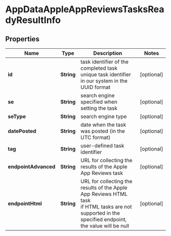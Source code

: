 # AppDataAppleAppReviewsTasksReadyResultInfo


## Properties

| Name | Type | Description | Notes |
|------------ | ------------- | ------------- | -------------|
**id** | **String** | task identifier of the completed task<br>unique task identifier in our system in the UUID format |[optional]|
**se** | **String** | search engine specified when setting the task |[optional]|
**seType** | **String** | search engine type |[optional]|
**datePosted** | **String** | date when the task was posted (in the UTC format) |[optional]|
**tag** | **String** | user-defined task identifier |[optional]|
**endpointAdvanced** | **String** | URL for collecting the results of the Apple App Reviews task |[optional]|
**endpointHtml** | **String** | URL for collecting the results of the Apple App Reviews HTML task<br>if HTML tasks are not supported in the specified endpoint, the value will be null |[optional]|